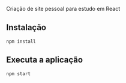 
Criação de site pessoal para estudo em React

## Instalação

```
npm install
```

## Executa a aplicação

```
npm start
```
